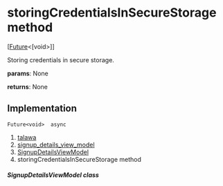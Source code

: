 
<div>

# storingCredentialsInSecureStorage method

</div>


[[Future](https://api.flutter.dev/flutter/dart-core/Future-class.html)\<[void\>]]




Storing credentials in secure storage.

**params**: None

**returns**: None



## Implementation

``` language-dart
Future<void>  async 
```







1.  [talawa](../../index.md)
2.  [signup_details_view_model](../../view_model_pre_auth_view_models_signup_details_view_model/)
3.  [SignupDetailsViewModel](../../view_model_pre_auth_view_models_signup_details_view_model/SignupDetailsViewModel-class.md)
4.  storingCredentialsInSecureStorage method

##### SignupDetailsViewModel class







